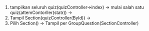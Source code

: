 1. tampilkan seluruh quiz(quizController->index) → mulai salah satu quiz(attemContorller(statr)) →
2. Tampil Section(quizController(ById)) → 
3. Pilih Section() → Tampil per GroupQuestion(SectionController)